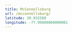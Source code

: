 ```yaml
---
title: McConnellsburg
url: /mcconnellsburg/
latitude: 39.932589
longitude: -77.99889060000001
---
```

